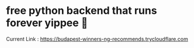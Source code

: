 # free python backend that runs forever yippee 🎉

Current Link : https://budapest-winners-ng-recommends.trycloudflare.com
